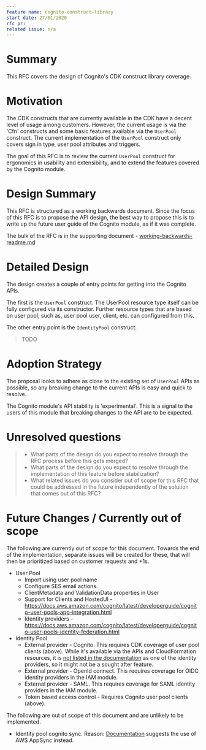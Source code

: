 ```yaml
---
feature name: cognito-construct-library
start date: 27/01/2020
rfc pr:
related issue: n/a
---
```


# Summary

This RFC covers the design of Cognito's CDK construct library coverage.

# Motivation

The CDK constructs that are currently available in the CDK have a decent level of usage among customers. However, the
current usage is via the 'Cfn' constructs and some basic features available via the `UserPool` construct. The current
implementation of the `UserPool` construct only covers sign in type, user pool attributes and triggers.

The goal of this RFC is to review the current `UserPool` construct for ergonomics in usability and extensibility, and
to extend the features covered by the Cognito module.

# Design Summary

This RFC is structured as a working backwards document. Since the focus of this RFC is to propose the API design, the
best way to propose this is to write up the future user guide of the Cognito module, as if it was complete.

The bulk of the RFC is in the supporting document -
[working-backwards-readme.md](./0095-cognito-construct-library/working-backwards-readme.md)

# Detailed Design

The design creates a couple of entry points for getting into the Cognito APIs.

The first is the `UserPool` construct. The UserPool resource type itself can be fully configured via its constructor.
Further resource types that are based on user pool, such as, user pool user, client, etc. can configured from this.

The other entry point is the `IdentityPool` construct.
> TODO

# Adoption Strategy

The proposal looks to adhere as close to the existing set of `UserPool` APIs as possible, so any breaking change to the
current APIs is easy and quick to resolve.

The Cognito module's API stability is 'experimental'. This is a signal to the users of this module that breaking
changes to the API are to be expected.

# Unresolved questions

> - What parts of the design do you expect to resolve through the RFC process
>   before this gets merged?
> - What parts of the design do you expect to resolve through the implementation
>   of this feature before stabilization?
> - What related issues do you consider out of scope for this RFC that could be
>   addressed in the future independently of the solution that comes out of this
>   RFC?

# Future Changes / Currently out of scope

The following are currently out of scope for this document. Towards the end of the implementation, separate issues will
be created for these, that will then be prioritized based on customer requests and +1s.

* User Pool
  * Import using user pool name
  * Configure SES email actions.
  * ClientMetadata and ValidationData properties in User
  * Support for Clients and HostedUI - https://docs.aws.amazon.com/cognito/latest/developerguide/cognito-user-pools-app-integration.html
  * Identity providers - https://docs.aws.amazon.com/cognito/latest/developerguide/cognito-user-pools-identity-federation.html
* Identity Pool
  * External provider - Cognito. This requires CDK coverage of user pool clients (above). While it's available via the
    APIs and CloudFormation resources, it is [not listed in the
    documentation](https://docs.aws.amazon.com/cognito/latest/developerguide/external-identity-providers.html) as one
    of the identity providers, so it might not be a sought after feature.
  * External provider - OpenId connect. This requires coverage for OIDC identity providers in the IAM module.
  * External provider - SAML. This requires coverage for SAML identity providers in the IAM module.
  * Token based access control - Requires Cognito user pool clients (above).

The following are out of scope of this document and are unlikely to be implemented.

* Identity pool cognito sync. Reason:
  [Documentation](https://docs.aws.amazon.com/cognito/latest/developerguide/cognito-sync.html) suggests the use of AWS
  AppSync instead.

